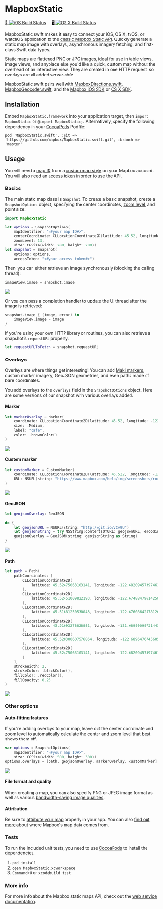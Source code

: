 # MapboxStatic

[📱&nbsp;![iOS Build Status](https://www.bitrise.io/app/faa9d29af3e2ce7a.svg?token=_oJK999amHl5HlK3a82PZA&branch=master)](https://www.bitrise.io/app/faa9d29af3e2ce7a) &nbsp;&nbsp;&nbsp;
[🖥&nbsp;![OS X Build Status](https://www.bitrise.io/app/5f8ae2a3885d8173.svg?token=h1v7gr7qNFK4dq2mZPwb-w&branch=master)](https://www.bitrise.io/app/5f8ae2a3885d8173)

MapboxStatic.swift makes it easy to connect your iOS, OS X, tvOS, or watchOS application to the [classic Mapbox Static API](https://www.mapbox.com/api-documentation/#static-classic). Quickly generate a static map image with overlays, asynchronous imagery fetching, and first-class Swift data types.

Static maps are flattened PNG or JPG images, ideal for use in table views, image views, and anyplace else you'd like a quick, custom map without the overhead of an interactive view. They are created in one HTTP request, so overlays are all added *server-side*.

MapboxStatic.swift pairs well with [MapboxDirections.swift](https://github.com/mapbox/MapboxDirections.swift), [MapboxGeocoder.swift](https://github.com/mapbox/MapboxGeocoder.swift), and the [Mapbox iOS SDK](https://www.mapbox.com/ios-sdk/) or [OS X SDK](https://github.com/mapbox/mapbox-gl-native/tree/master/platform/osx).

## Installation 

Embed `MapboxStatic.framework` into your application target, then `import MapboxStatic` or `@import MapboxStatic;`. Alternatively, specify the following dependency in your [CocoaPods](http://cocoapods.org/) Podfile:

```podspec
pod 'MapboxStatic.swift', :git => 'https://github.com/mapbox/MapboxStatic.swift.git', :branch => 'master'
```

## Usage

You will need a [map ID](https://www.mapbox.com/foundations/glossary/#mapid) from a [custom map style](https://www.mapbox.com/foundations/customizing-the-map) on your Mapbox account. You will also need an [access token](https://www.mapbox.com/developers/api/#access-tokens) in order to use the API. 

### Basics

The main static map class is `Snapshot`. To create a basic snapshot, create a `SnapshotOptions` object, specifying the center coordinates, [zoom level](https://www.mapbox.com/guides/how-web-maps-work/#tiles-and-zoom-levels), and point size:

```swift
import MapboxStatic

let options = SnapshotOptions(
    mapIdentifier: "<#your map ID#>",
    centerCoordinate: CLLocationCoordinate2D(latitude: 45.52, longitude: -122.681944),
    zoomLevel: 13,
    size: CGSize(width: 200, height: 200))
let snapshot = Snapshot(
    options: options,
    accessToken: "<#your access token#>")
```

Then, you can either retrieve an image synchronously (blocking the calling thread):

```swift
imageView.image = snapshot.image
```

![](./screenshots/map.png)

Or you can pass a completion handler to update the UI thread after the image is retrieved:

```swift
snapshot.image { (image, error) in
    imageView.image = image
}
```

If you're using your own HTTP library or routines, you can also retrieve a snapshot’s `requestURL` property.

```swift
let requestURLToFetch = snapshot.requestURL
```

### Overlays

Overlays are where things get interesting! You can add [Maki markers](https://www.mapbox.com/maki/), custom marker imagery, GeoJSON geometries, and even paths made of bare coordinates. 

You add overlays to the `overlays` field in the `SnapshotOptions` object. Here are some versions of our snapshot with various overlays added. 

#### Marker

```swift
let markerOverlay = Marker(
    coordinate: CLLocationCoordinate2D(latitude: 45.52, longitude: -122.681944),
    size: .Medium,
    label: "cafe",
    color: .brownColor()
)
```

![](./screenshots/marker.png)

#### Custom marker

```swift
let customMarker = CustomMarker(
    coordinate: CLLocationCoordinate2D(latitude: 45.522, longitude: -122.69),
    URL: NSURL(string: "https://www.mapbox.com/help/img/screenshots/rocket.png")!
)
```

![](./screenshots/custom.png)

#### GeoJSON

```swift
let geojsonOverlay: GeoJSON

do {
    let geojsonURL = NSURL(string: "http://git.io/vCv9U")!
    let geojsonString = try NSString(contentsOfURL: geojsonURL, encoding: NSUTF8StringEncoding)
    geojsonOverlay = GeoJSON(string: geojsonString as String)
}
```

![](./screenshots/geojson.png)

#### Path

```swift
let path = Path(
    pathCoordinates: [
        CLLocationCoordinate2D(
            latitude: 45.52475063103141, longitude: -122.68209457397461
        ),
        CLLocationCoordinate2D(
            latitude: 45.52451009822193, longitude: -122.67488479614258
        ),
        CLLocationCoordinate2D(
            latitude: 45.51681250530043, longitude: -122.67608642578126
        ),
        CLLocationCoordinate2D(
            latitude: 45.51693278828882, longitude: -122.68999099731445
        ),
        CLLocationCoordinate2D(
            latitude: 45.520300607576864, longitude: -122.68964767456055
        ),
        CLLocationCoordinate2D(
            latitude: 45.52475063103141, longitude: -122.68209457397461
        )
    ],
    strokeWidth: 2,
    strokeColor: .blackColor(),
    fillColor: .redColor(),
    fillOpacity: 0.25
)
```

![](./screenshots/path.png)

### Other options

#### Auto-fitting features

If you’re adding overlays to your map, leave out the center coordinate and zoom level to automatically calculate the center and zoom level that best shows them off.

```swift
var options = SnapshotOptions(
    mapIdentifier: "<#your map ID#>",
    size: CGSize(width: 500, height: 300))
options.overlays = [path, geojsonOverlay, markerOverlay, customMarker]
```

![](screenshots/autofit.png)

#### File format and quality

When creating a map, you can also specify PNG or JPEG image format as well as various [bandwidth-saving image qualities](https://www.mapbox.com/api-documentation/#retrieve-a-static-map-image).

#### Attribution

Be sure to [attribute your map](https://www.mapbox.com/api-documentation/#static-classic) properly in your app. You can also [find out more](https://www.mapbox.com/about/maps/) about where Mapbox's map data comes from.

### Tests

To run the included unit tests, you need to use [CocoaPods](http://cocoapods.org) to install the dependencies. 

1. `pod install`
1. `open MapboxStatic.xcworkspace`
1. `Command+U` or `xcodebuild test`

### More info

For more info about the Mapbox static maps API, check out the [web service documentation](https://www.mapbox.com/api-documentation/#static-classic). 
